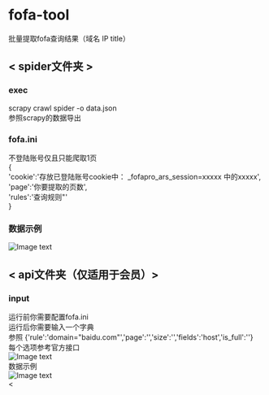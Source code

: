 # fofa-tool
批量提取fofa查询结果（域名 IP title）

## < spider文件夹 ><br>
### exec<br>
scrapy crawl spider -o data.json<br>
参照scrapy的数据导出<br>
### fofa.ini <br>
不登陆账号仅且只能爬取1页<br>
{<br>
'cookie':'存放已登陆账号cookie中： _fofapro_ars_session=xxxxx  中的xxxxx',<br>
'page':'你要提取的页数',<br>
'rules':'查询规则"'<br>
}<br>
### 数据示例<br>
![Image text](https://github.com/k-fire/fofa-tool/blob/master/spider/img.png?raw=true)<br>

## < api文件夹（仅适用于会员）><br>
### input<br>
运行前你需要配置fofa.ini<br>
运行后你需要输入一个字典<br>
参照 {'rule':'domain="baidu.com"','page':'','size':'','fields':'host','is_full':''}<br>
每个选项参考官方接口<br>
![Image text](https://github.com/k-fire/fofa-tool/blob/master/api/api.bmp?raw=true)<br>
 数据示例<br>
![Image text](https://github.com/k-fire/fofa-tool/blob/master/api/img.bmp?raw=true)<br>
<
